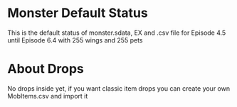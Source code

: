 # Monster Default Status
This is the default status of monster.sdata, EX and .csv file for Episode 4.5 until Episode 6.4 with 255 wings and 255 pets

# About Drops
No drops inside yet, if you want classic item drops you can create your own MobItems.csv and import it
